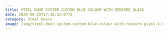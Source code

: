 ```yaml
---
title: STEEL DOOR SYSTEM CUSTOM BLUE COLOUR WITH RENIORE GLASS
date: 2020-08-25T17:16:31.077Z
category: Steel Doors
image: /img/steel-door-system-custom-blue-colour-with-reniore-glass-1-e1501595863186.jpg
---
```

